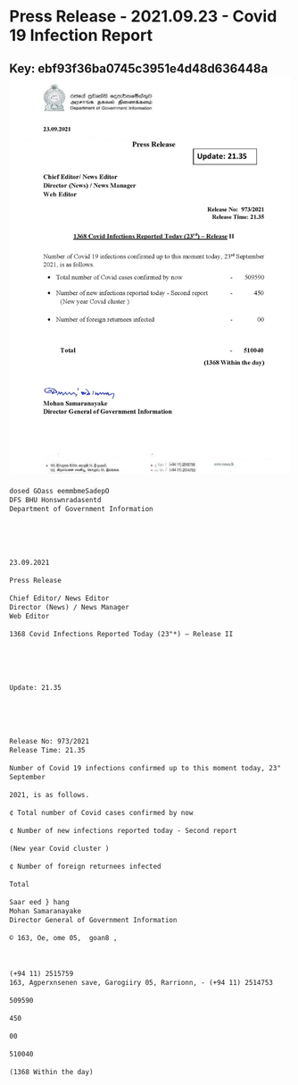 # Press Release - 2021.09.23 - Covid 19 Infection Report 
Key: ebf93f36ba0745c3951e4d48d636448a 
![img](img/ebf93f36ba0745c3951e4d48d636448a.jpg)
---
```
dosed GOass eemmbmeSadepO
DFS BHU Honswnradasentd
Department of Government Information

 

 

23.09.2021

Press Release

Chief Editor/ News Editor
Director (News) / News Manager
Web Editor

1368 Covid Infections Reported Today (23"*) — Release II

 

 

Update: 21.35

 

 

Release No: 973/2021
Release Time: 21.35

Number of Covid 19 infections confirmed up to this moment today, 23" September

2021, is as follows.

¢ Total number of Covid cases confirmed by now

¢ Number of new infections reported today - Second report

(New year Covid cluster )

¢ Number of foreign returnees infected

Total

Saar eed } hang
Mohan Samaranayake
Director General of Government Information

© 163, Oe, ome 05,  goan8 ,

 

(+94 11) 2515759
163, Agperxnsenen save, Garogiiry 05, Rarrionn, - (+94 11) 2514753

509590

450

00

510040

(1368 Within the day)

```
